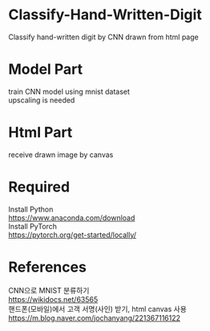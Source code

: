 # Classify-Hand-Written-Digit
Classify hand-written digit by CNN drawn from html page

# Model Part
train CNN model using mnist dataset<br>
upscaling is needed

# Html Part
receive drawn image by canvas

# Required
Install Python<br>
https://www.anaconda.com/download<br>
Install PyTorch<br>
https://pytorch.org/get-started/locally/


# References
CNN으로 MNIST 분류하기<br>
https://wikidocs.net/63565<br>
핸드폰(모바일)에서 고객 서명(사인) 받기, html canvas 사용<br>
https://m.blog.naver.com/jochanyang/221367116122
